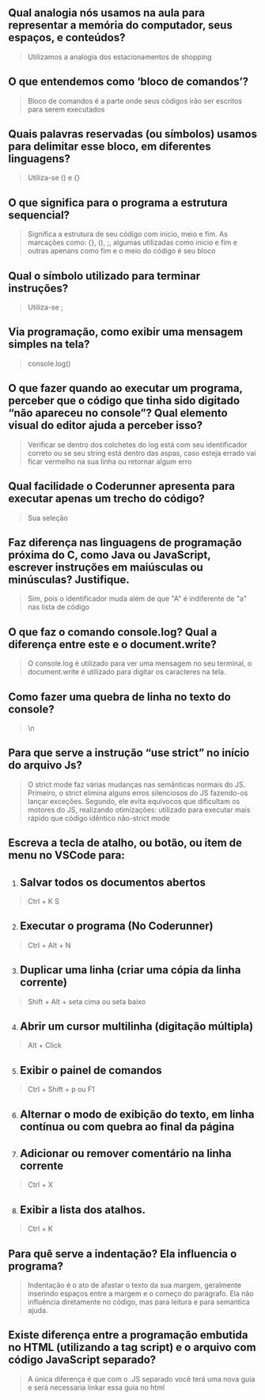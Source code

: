 ## Qual analogia nós usamos na aula para representar a memória do computador, seus espaços, e conteúdos?

>Utilizamos a analogia dos estacionamentos de shopping

## O que entendemos como ‘bloco de comandos’?

>Bloco de comandos é a parte onde seus códigos irão ser escritos para serem executados

## Quais palavras reservadas (ou símbolos) usamos para delimitar esse bloco, em diferentes linguagens?

>Utiliza-se () e {}

## O que significa para o programa a estrutura sequencial?

>Significa a estrutura de seu código com inicio, meio e fim. As marcações como: {}, (), ;, algumas utilizadas como inicio e fim e outras
> apenans como fim e o meio do código é seu bloco

## Qual o símbolo utilizado para terminar instruções?

>Utiliza-se ;

## Via programação, como exibir uma mensagem simples na tela?

>console.log()

## O que fazer quando ao executar um programa, perceber que o código que tinha sido digitado “não apareceu no console”? Qual elemento visual do editor ajuda a perceber isso?

>Verificar se dentro dos colchetes do log está com seu identificador correto ou se seu string está dentro das aspas, caso esteja errado vai ficar vermelho na sua linha ou retornar algum erro

## Qual facilidade o Coderunner apresenta para executar apenas um trecho do código?

>Sua seleção

## Faz diferença nas linguagens de programação próxima do C, como Java ou JavaScript, escrever instruções em maiúsculas ou minúsculas? Justifique.

>Sim, pois o identificador muda além de que "A" é indiferente de "a" nas lista de código

## O que faz o comando console.log? Qual a diferença entre este e o document.write?

>O console.log é utilizado para ver uma mensagem no seu terminal, o document.write é utilizado para digitar os caracteres na tela.

## Como fazer uma quebra de linha no texto do console?

>\n

## Para que serve a instrução “use strict” no início do arquivo Js?

>O strict mode faz várias mudanças nas semânticas normais do JS.
>Primeiro, o strict elimina alguns erros silenciosos do JS fazendo-os lançar exceções. Segundo, ele evita equívocos que dificultam os motores do JS, realizando otimizações: utilizado para executar mais rápido que código idêntico não-strict mode

## Escreva a tecla de atalho, ou botão, ou item de menu no VSCode para:
1. ## Salvar todos os documentos abertos
>Ctrl + K S

2. ## Executar o programa (No Coderunner)
>Ctrl + Alt + N

3. ## Duplicar uma linha (criar uma cópia da linha corrente)
>Shift + Alt + seta cima ou seta baixo

4. ## Abrir um cursor multilinha (digitação múltipla)
>Alt + Click

5. ## Exibir o painel de comandos
>Ctrl + Shift + p ou F1

6. ## Alternar o modo de exibição do texto, em linha contínua ou com quebra ao final da página
>

7. ## Adicionar ou remover comentário na linha corrente
>Ctrl + X

8. ## Exibir a lista dos atalhos.
>Ctrl + K

## Para quê serve a indentação? Ela influencia o programa?

>Indentação é o ato de afastar o texto da sua margem, geralmente inserindo espaços
>entre a margem e o começo do parágrafo. Ela não influência diretamente no código, mas para leitura e para semantica ajuda.

## Existe diferença entre a programação embutida no HTML (utilizando a tag script) e o arquivo com código JavaScript separado?

>A única diferença é que com o .JS separado você terá uma nova guia e será necessaria linkar essa guia no html

